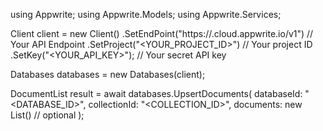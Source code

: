 using Appwrite;
using Appwrite.Models;
using Appwrite.Services;

Client client = new Client()
    .SetEndPoint("https://<REGION>.cloud.appwrite.io/v1") // Your API Endpoint
    .SetProject("<YOUR_PROJECT_ID>") // Your project ID
    .SetKey("<YOUR_API_KEY>"); // Your secret API key

Databases databases = new Databases(client);

DocumentList result = await databases.UpsertDocuments(
    databaseId: "<DATABASE_ID>",
    collectionId: "<COLLECTION_ID>",
    documents: new List<object>() // optional
);
